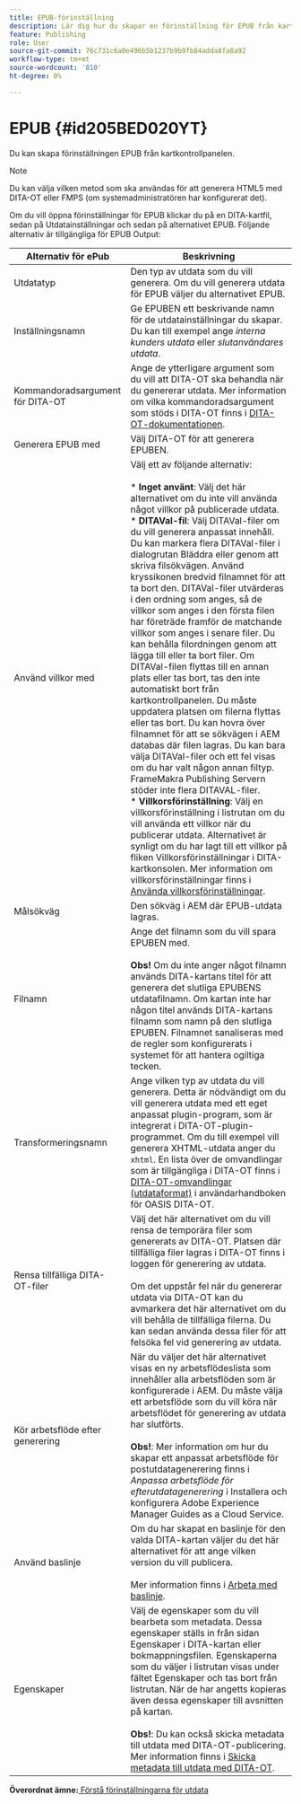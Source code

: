 ```yaml
---
title: EPUB-förinställning
description: Lär dig hur du skapar en förinställning för EPUB från kartpanelen. Konfigurera förinställning för EPUB-utdata i AEM Guides.
feature: Publishing
role: User
source-git-commit: 76c731c6a0e496b5b1237b9b9fb84adda8fa8a92
workflow-type: tm+mt
source-wordcount: '810'
ht-degree: 0%

---
```


# EPUB {#id205BED020YT}

Du kan skapa förinställningen EPUB från kartkontrollpanelen.

>[!NOTE]
>
> Du kan välja vilken metod som ska användas för att generera HTML5 med DITA-OT eller FMPS \(om systemadministratören har konfigurerat det\).

Om du vill öppna förinställningar för EPUB klickar du på en DITA-kartfil, sedan på Utdatainställningar och sedan på alternativet EPUB. Följande alternativ är tillgängliga för EPUB Output:

| Alternativ för ePub | Beskrivning |
| --- | --- |
| Utdatatyp | Den typ av utdata som du vill generera. Om du vill generera utdata för EPUB väljer du alternativet EPUB. |
| Inställningsnamn | Ge EPUBEN ett beskrivande namn för de utdatainställningar du skapar. Du kan till exempel ange _interna kunders utdata_ eller _slutanvändares utdata_. |
| Kommandoradsargument för DITA-OT | Ange de ytterligare argument som du vill att DITA-OT ska behandla när du genererar utdata. Mer information om vilka kommandoradsargument som stöds i DITA-OT finns i [DITA-OT-dokumentationen](https://www.dita-ot.org/). |
| Generera EPUB med | Välj DITA-OT för att generera EPUBEN. |
| Använd villkor med | Välj ett av följande alternativ:<br><br>* **Inget använt**: Välj det här alternativet om du inte vill använda något villkor på publicerade utdata.<br>* **DITAVal-fil**: Välj DITAVal-filer om du vill generera anpassat innehåll. Du kan markera flera DITAVal-filer i dialogrutan Bläddra eller genom att skriva filsökvägen. Använd kryssikonen bredvid filnamnet för att ta bort den. DITAVal-filer utvärderas i den ordning som anges, så de villkor som anges i den första filen har företräde framför de matchande villkor som anges i senare filer. Du kan behålla filordningen genom att lägga till eller ta bort filer. Om DITAVal-filen flyttas till en annan plats eller tas bort, tas den inte automatiskt bort från kartkontrollpanelen. Du måste uppdatera platsen om filerna flyttas eller tas bort. Du kan hovra över filnamnet för att se sökvägen i AEM databas där filen lagras. Du kan bara välja DITAVal-filer och ett fel visas om du har valt någon annan filtyp. FrameMakra Publishing Servern stöder inte flera DITAVAL-filer.<br>* **Villkorsförinställning**: Välj en villkorsförinställning i listrutan om du vill använda ett villkor när du publicerar utdata. Alternativet är synligt om du har lagt till ett villkor på fliken Villkorsförinställningar i DITA-kartkonsolen. Mer information om villkorsförinställningar finns i [Använda villkorsförinställningar](generate-output-use-condition-presets.md#id1825FL004PN). |
| Målsökväg | Den sökväg i AEM där EPUB-utdata lagras. |
| Filnamn | Ange det filnamn som du vill spara EPUBEN med.<br><br>**Obs!** Om du inte anger något filnamn används DITA-kartans titel för att generera det slutliga EPUBENS utdatafilnamn. Om kartan inte har någon titel används DITA-kartans filnamn som namn på den slutliga EPUBEN. Filnamnet sanaliseras med de regler som konfigurerats i systemet för att hantera ogiltiga tecken. |
| Transformeringsnamn | Ange vilken typ av utdata du vill generera. Detta är nödvändigt om du vill generera utdata med ett eget anpassat plugin-program, som är integrerat i DITA-OT-plugin-programmet. Om du till exempel vill generera XHTML-utdata anger du `xhtml`. En lista över de omvandlingar som är tillgängliga i DITA-OT finns i [DITA-OT-omvandlingar (utdataformat)](http://www.dita-ot.org/2.3/user-guide/AvailableTransforms.md) i användarhandboken för OASIS DITA-OT. |
| Rensa tillfälliga DITA-OT-filer | Välj det här alternativet om du vill rensa de temporära filer som genererats av DITA-OT. Platsen där tillfälliga filer lagras i DITA-OT finns i loggen för generering av utdata.<br><br>Om det uppstår fel när du genererar utdata via DITA-OT kan du avmarkera det här alternativet om du vill behålla de tillfälliga filerna. Du kan sedan använda dessa filer för att felsöka fel vid generering av utdata. |
| Kör arbetsflöde efter generering | När du väljer det här alternativet visas en ny arbetsflödeslista som innehåller alla arbetsflöden som är konfigurerade i AEM. Du måste välja ett arbetsflöde som du vill köra när arbetsflödet för generering av utdata har slutförts.<br><br>**Obs!**: Mer information om hur du skapar ett anpassat arbetsflöde för postutdatagenerering finns i _Anpassa arbetsflöde för efterutdatagenerering_ i Installera och konfigurera Adobe Experience Manager Guides as a Cloud Service. |
| Använd baslinje | Om du har skapat en baslinje för den valda DITA-kartan väljer du det här alternativet för att ange vilken version du vill publicera.<br><br>Mer information finns i [Arbeta med baslinje](generate-output-use-baseline-for-publishing.md#id1825FI0J0PF). |
| Egenskaper | Välj de egenskaper som du vill bearbeta som metadata. Dessa egenskaper ställs in från sidan Egenskaper i DITA-kartan eller bokmappningsfilen. Egenskaperna som du väljer i listrutan visas under fältet Egenskaper och tas bort från listrutan. När de har angetts kopieras även dessa egenskaper till avsnitten på kartan.<br><br>**Obs!**: Du kan också skicka metadata till utdata med DITA-OT-publicering. Mer information finns i [Skicka metadata till utdata med DITA-OT](pass-metadata-dita-ot.md#id21BJ00QD0XA). |

**Överordnat ämne:**[ Förstå förinställningarna för utdata](generate-output-understand-presets.md)

